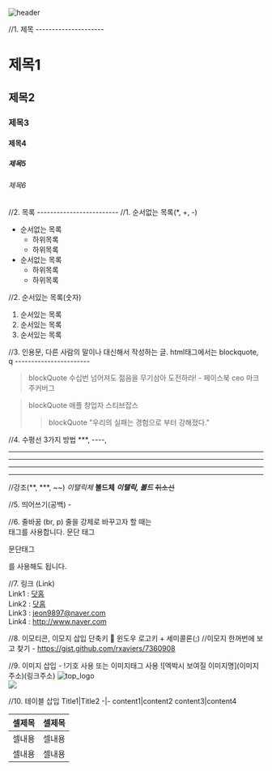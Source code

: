 ![header](https://capsule-render.vercel.app/api?type=wave&color=auto&height=300&section=header&text=capsule%20render&fontSize=90)

//1. 제목  ---------------------
# 제목1
## 제목2
### 제목3
#### 제목4
##### 제목5
###### 제목6

//2. 목록 -------------------------
//1. 순서없는 목록(*, +, -)
* 순서없는 목록
  + 하위목록
  + 하위목록
* 순서없는 목록
  + 하위목록
  + 하위목록

//2. 순서있는 목록(숫자)
1. 순서있는 목록
2. 순서있는 목록
3. 순서있는 목록

//3. 인용문, 다른 사람의 말이나 대신해서 작성하는 글. html태그에서는 blockquote, q -----------------------
> blockQuote  수십번 넘어져도 젊음을 무기삼아 도전하라! - 페이스북 ceo 마크 주커버그

> blockQuote 애플 창업자 스티브잡스 
>> blockQuote "우리의 실패는 경험으로 부터 강해졌다."

//4. 수평선 3가지 방법 ***, ----, <hr />
***
----
<hr />

//강조(**, ***, ~~)
*이탤릭체*
**볼드체**
***이탤릭, 볼드***
~~취소선~~

//5. 띄어쓰기(공백) - &nbsp;
&nbsp;&nbsp;&nbsp;&nbsp;&nbsp;&nbsp;
&nbsp;&nbsp;&nbsp;&nbsp;&nbsp;&nbsp;&nbsp;&nbsp;&nbsp;

//6. 줄바꿈 (br, p)
줄을 강제로 바꾸고자 할 때는 <br>태그를 사용합니다.
문단 태그 <p>문단태그</P>를 사용해도 됩니다.

//7. 링크 (Link)  <br>
Link1 : [닷홈](http://design2010.dothome.co.kr, '닷홈으로 바로가기')<br>
Link2 : <a href="http://design2010.dothome.co.kr" target="_blank" title="닷홈 바로가기">닷홈</a><br>
Link3 : <jeon9897@naver.com> <br>
Link4 : <http://www.naver.com> <br>

//8. 이모티콘, 이모지 삽입 단축키 📢 윈도우 로고키 + 세미콜론(;)
//이모지 한꺼번에 보고 찾기 - https://gist.github.com/rxaviers/7360908

//9. 이미지 삽입 - !기호 사용 또는 이미지태그 사용
![엑박시 보여질 이미지명](이미지 주소)(링크주소)
![top_logo](https://harimpetfood.com/SkinImg/top_logo.gif)<br>
<img src="https://harimpetfood.com/SkinImg/top_logo.gif">

//10. 테이블 삽입
Title1|Title2
-|-
content1|content2
content3|content4

<table>
  <thead>
    <tr><th>셀제목</th><th>셀제목</th></tr>
  </thead>
  <tbody>
    <tr><td>셀내용</td><td>셀내용</td></tr>
    <tr><td>셀내용</td><td>셀내용</td></tr>
  </tbody>
</table>


